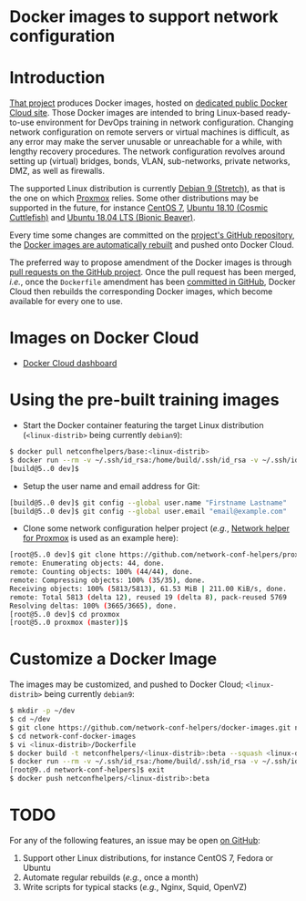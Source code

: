 Docker images to support network configuration
==============================================

# Introduction
[That project](https://github.com/network-conf-helpers/docker-images)
produces Docker images, hosted on [dedicated
public Docker Cloud site](https://cloud.docker.com/u/netconfhelpers/repository/docker/netconfhelpers/base).
Those Docker images are intended to bring Linux-based ready-to-use environment
for DevOps training in network configuration. Changing network configuration
on remote servers or virtual machines is difficult, as any error may
make the server unusable or unreachable for a while, with lengthy recovery
procedures.
The network configuration revolves around setting up (virtual) bridges,
bonds, VLAN, sub-networks, private networks, DMZ, as well as firewalls.

The supported Linux distribution is currently
[Debian 9 (Stretch)](https://www.debian.org/releases/stretch/),
as that is the one on which [Proxmox](https://pve.proxmox.com) relies.
Some other distributions may be supported in the future, for instance
[CentOS 7](https://wiki.centos.org/Manuals/ReleaseNotes/CentOS7),
[Ubuntu 18.10 (Cosmic Cuttlefish)](https://releases.ubuntu.com/18.10/)
and [Ubuntu 18.04 LTS (Bionic Beaver)](https://releases.ubuntu.com/18.04/).

Every time some changes are committed on the [project's GitHub
repository](https://github.com/network-conf-helpers/docker-images),
the [Docker images are automatically
rebuilt](https://cloud.docker.com/u/netconfhelpers/repository/docker/netconfhelpers/base/timeline)
and pushed onto Docker Cloud.

The preferred way to propose amendment of the Docker images is through
[pull requests on the GitHub
project](https://github.com/network-conf-helpers/docker-images/pulls).
Once the pull request has been merged, _i.e._, once the `Dockerfile` amendment
has been [committed in
GitHub](https://github.com/network-conf-helpers/docker-images/commits/master),
Docker Cloud then rebuilds the corresponding Docker images, which become
available for every one to use.

# Images on Docker Cloud
* [Docker Cloud dashboard](https://cloud.docker.com/u/netconfhelpers/repository/docker/netconfhelpers/base)

# Using the pre-built training images
* Start the Docker container featuring the target Linux distribution
  (`<linux-distrib>` being currently `debian9`):
```bash
$ docker pull netconfhelpers/base:<linux-distrib>
$ docker run --rm -v ~/.ssh/id_rsa:/home/build/.ssh/id_rsa -v ~/.ssh/id_rsa.pub:/home/build/.ssh/id_rsa.pub -it netconfhelpers/base:<linux-distrib>
[build@5..0 dev]$ 
```

* Setup the user name and email address for Git:
```bash
[build@5..0 dev]$ git config --global user.name "Firstname Lastname"
[build@5..0 dev]$ git config --global user.email "email@example.com"
```

* Clone some network configuration helper project (_e.g._,
  [Network helper for Proxmox](https://github.com/network-conf-helpers/proxmox)
  is used as an example here):
```bash
[root@5..0 dev]$ git clone https://github.com/network-conf-helpers/proxmox
remote: Enumerating objects: 44, done.
remote: Counting objects: 100% (44/44), done.
remote: Compressing objects: 100% (35/35), done.
Receiving objects: 100% (5813/5813), 61.53 MiB | 211.00 KiB/s, done.
remote: Total 5813 (delta 12), reused 19 (delta 8), pack-reused 5769
Resolving deltas: 100% (3665/3665), done.
[root@5..0 dev]$ cd proxmox
[root@5..0 proxmox (master)]$ 
```

# Customize a Docker Image
The images may be customized, and pushed to Docker Cloud;
`<linux-distrib>` being currently `debian9`:
```bash
$ mkdir -p ~/dev
$ cd ~/dev
$ git clone https://github.com/network-conf-helpers/docker-images.git network-conf-docker-images
$ cd network-conf-docker-images
$ vi <linux-distrib>/Dockerfile
$ docker build -t netconfhelpers/<linux-distrib>:beta --squash <linux-distrib>/
$ docker run --rm -v ~/.ssh/id_rsa:/home/build/.ssh/id_rsa -v ~/.ssh/id_rsa.pub:/home/build/.ssh/id_rsa.pub -it netconfhelpers/<linux-distrib>:beta
[root@9..d network-conf-helpers]$ exit
$ docker push netconfhelpers/<linux-distrib>:beta
```

# TODO
For any of the following features, an issue may be open
[on GitHub](https://github.com/network-conf-helpers/docker-images/issues):
1. Support other Linux distributions, for instance CentOS 7, Fedora
   or Ubuntu
2. Automate regular rebuilds (_e.g._, once a month)
3. Write scripts for typical stacks (_e.g._, Nginx, Squid, OpenVZ)


